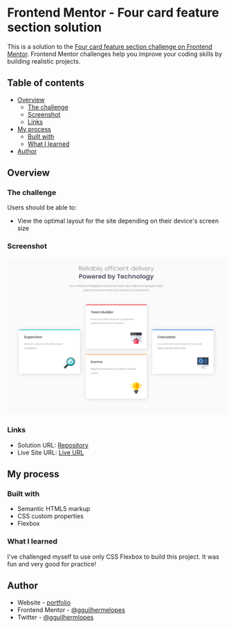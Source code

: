 # Frontend Mentor - Four card feature section solution

This is a solution to the [Four card feature section challenge on Frontend Mentor](https://www.frontendmentor.io/challenges/four-card-feature-section-weK1eFYK). Frontend Mentor challenges help you improve your coding skills by building realistic projects.

## Table of contents

- [Overview](#overview)
  - [The challenge](#the-challenge)
  - [Screenshot](#screenshot)
  - [Links](#links)
- [My process](#my-process)
  - [Built with](#built-with)
  - [What I learned](#what-i-learned)
- [Author](#author)

## Overview

### The challenge

Users should be able to:

- View the optimal layout for the site depending on their device's screen size

### Screenshot

![](./images/screenshot.jpg)

### Links

- Solution URL: [Repository](https://github.com/gguilhermelopes/front-end-mentor-four-card-feature-section-master)
- Live Site URL: [Live URL](https://gguilhermelopes.github.io/front-end-mentor-four-card-feature-section-master/)

## My process

### Built with

- Semantic HTML5 markup
- CSS custom properties
- Flexbox

### What I learned

I've challenged myself to use only CSS Flexbox to build this project. It was fun and very good for practice!

## Author

- Website - [portfolio](https://gguilhermelopes.github.io/)
- Frontend Mentor - [@gguilhermelopes](https://www.frontendmentor.io/profile/gguilhermelopes)
- Twitter - [@gguilhermlopes](https://twitter.com/gguilhermlopes)
